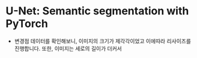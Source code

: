 # U-Net: Semantic segmentation with PyTorch

- 변경점
데이터를 확인해보니, 이미지의 크기가 제각각이었고 이에따라 리사이즈를 진행합니다. 또한, 이미지는 세로의 길이가 더커서 
